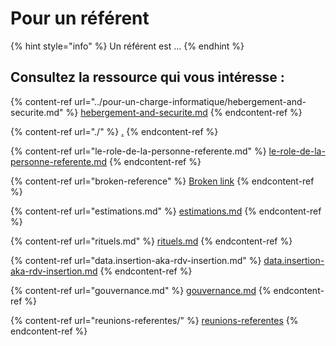 # Pour un référent

{% hint style="info" %}
Un référent est ...
{% endhint %}

## Consultez la ressource qui vous intéresse :&#x20;

{% content-ref url="../pour-un-charge-informatique/hebergement-and-securite.md" %}
[hebergement-and-securite.md](../pour-un-charge-informatique/hebergement-and-securite.md)
{% endcontent-ref %}

{% content-ref url="./" %}
[.](./)
{% endcontent-ref %}

{% content-ref url="le-role-de-la-personne-referente.md" %}
[le-role-de-la-personne-referente.md](le-role-de-la-personne-referente.md)
{% endcontent-ref %}

{% content-ref url="broken-reference" %}
[Broken link](broken-reference)
{% endcontent-ref %}

{% content-ref url="estimations.md" %}
[estimations.md](estimations.md)
{% endcontent-ref %}

{% content-ref url="rituels.md" %}
[rituels.md](rituels.md)
{% endcontent-ref %}

{% content-ref url="data.insertion-aka-rdv-insertion.md" %}
[data.insertion-aka-rdv-insertion.md](data.insertion-aka-rdv-insertion.md)
{% endcontent-ref %}

{% content-ref url="gouvernance.md" %}
[gouvernance.md](gouvernance.md)
{% endcontent-ref %}

{% content-ref url="reunions-referentes/" %}
[reunions-referentes](reunions-referentes/)
{% endcontent-ref %}
